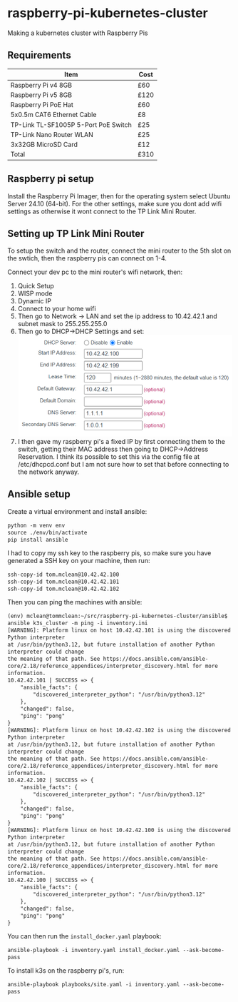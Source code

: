 # raspberry-pi-kubernetes-cluster
Making a kubernetes cluster with Raspberry Pis

## Requirements
| Item                                 | Cost   |
| ------------------------------------ | ------ |
| Raspberry Pi v4 8GB                  | £60    |
| Raspberry Pi v5 8GB                  | £120   |
| Raspberry Pi PoE Hat                 | £60    |
| 5x0.5m CAT6 Ethernet Cable           | £8     |
| TP-Link TL-SF1005P 5-Port PoE Switch | £25    |
| TP-Link Nano Router WLAN             | £25    |
| 3x32GB MicroSD Card                  | £12    |
| Total                                | £310   |

## Raspberry pi setup

Install the Raspberry Pi Imager, then for the operating system select Ubuntu Server 24.10 (64-bit). For the other settings, make sure you dont add wifi settings as otherwise it wont connect to the TP Link Mini Router.

## Setting up TP Link Mini Router

To setup the switch and the router, connect the mini router to the 5th slot on the swtich, then the raspberry pis can connect on 1-4.

Connect your dev pc to the mini router's wifi network, then:

1. Quick Setup
2. WISP mode
3. Dynamic IP
4. Connect to your home wifi
5. Then go to Network -> LAN and set the ip address to 10.42.42.1 and subnet mask to 255.255.255.0
6. Then go to DHCP->DHCP Settings and set:
 ![DHCP Settings](dhcp_settings.png)
7. I then gave my raspberry pi's a fixed IP by first connecting them to the switch, getting their MAC address then going to DHCP->Address Reservation. I think its possible to set this via the config file at /etc/dhcpcd.conf but I am not sure how to set that before connecting to the network anyway.

## Ansible setup

Create a virtual environment and install ansible:

```
python -m venv env
source ./env/bin/activate
pip install ansible
```

I had to copy my ssh key to the raspberry pis, so make sure you have generated a SSH key on your machine, then run:

```
ssh-copy-id tom.mclean@10.42.42.100
ssh-copy-id tom.mclean@10.42.42.101
ssh-copy-id tom.mclean@10.42.42.102
```

Then you can ping the machines with ansible:
```
(env) mclean@tommclean:~/src/raspberry-pi-kubernetes-cluster/ansible$ ansible k3s_cluster -m ping -i inventory.ini
[WARNING]: Platform linux on host 10.42.42.101 is using the discovered Python interpreter
at /usr/bin/python3.12, but future installation of another Python interpreter could change
the meaning of that path. See https://docs.ansible.com/ansible-
core/2.18/reference_appendices/interpreter_discovery.html for more information.
10.42.42.101 | SUCCESS => {
    "ansible_facts": {
        "discovered_interpreter_python": "/usr/bin/python3.12"
    },
    "changed": false,
    "ping": "pong"
}
[WARNING]: Platform linux on host 10.42.42.102 is using the discovered Python interpreter
at /usr/bin/python3.12, but future installation of another Python interpreter could change
the meaning of that path. See https://docs.ansible.com/ansible-
core/2.18/reference_appendices/interpreter_discovery.html for more information.
10.42.42.102 | SUCCESS => {
    "ansible_facts": {
        "discovered_interpreter_python": "/usr/bin/python3.12"
    },
    "changed": false,
    "ping": "pong"
}
[WARNING]: Platform linux on host 10.42.42.100 is using the discovered Python interpreter
at /usr/bin/python3.12, but future installation of another Python interpreter could change
the meaning of that path. See https://docs.ansible.com/ansible-
core/2.18/reference_appendices/interpreter_discovery.html for more information.
10.42.42.100 | SUCCESS => {
    "ansible_facts": {
        "discovered_interpreter_python": "/usr/bin/python3.12"
    },
    "changed": false,
    "ping": "pong"
}
```

You can then run the `install_docker.yaml` playbook:

```
ansible-playbook -i inventory.yaml install_docker.yaml --ask-become-pass
```

To install k3s on the raspberry pi's, run:
```
ansible-playbook playbooks/site.yaml -i inventory.yaml --ask-become-pass
```